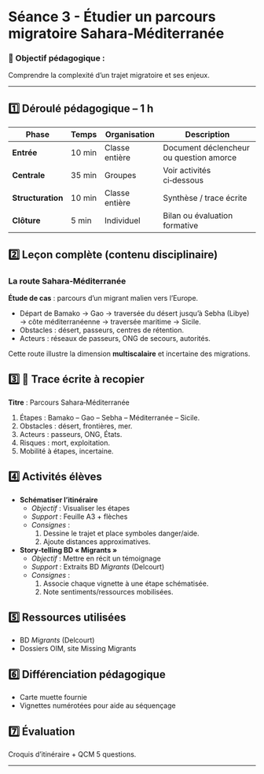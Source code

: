 # Séance 3 - Étudier un parcours migratoire Sahara‑Méditerranée

### 🎯 Objectif pédagogique :

Comprendre la complexité d’un trajet migratoire et ses enjeux.

---

## **1️⃣ Déroulé pédagogique – 1 h**
| Phase | Temps | Organisation | Description |
|-------|-------|--------------|-------------|
| **Entrée** | 10 min | Classe entière | Document déclencheur ou question amorce |
| **Centrale** | 35 min | Groupes | Voir activités ci‑dessous |
| **Structuration** | 10 min | Classe entière | Synthèse / trace écrite |
| **Clôture** | 5 min | Individuel | Bilan ou évaluation formative |

## **2️⃣ Leçon complète (contenu disciplinaire)**

### La route Sahara‑Méditerranée

**Étude de cas** : parcours d’un migrant malien vers l’Europe.  
- Départ de Bamako → Gao → traversée du désert jusqu’à Sebha (Libye) → côte méditerranéenne → traversée maritime → Sicile.  
- Obstacles : désert, passeurs, centres de rétention.  
- Acteurs : réseaux de passeurs, ONG de secours, autorités.  

Cette route illustre la dimension **multiscalaire** et incertaine des migrations.

## **3️⃣ 📝 Trace écrite à recopier**

**Titre** : Parcours Sahara‑Méditerranée  

1. Étapes : Bamako – Gao – Sebha – Méditerranée – Sicile.  
2. Obstacles : désert, frontières, mer.  
3. Acteurs : passeurs, ONG, États.  
4. Risques : mort, exploitation.  
5. Mobilité à étapes, incertaine.

## **4️⃣ Activités élèves**

- **Schématiser l’itinéraire**
  - *Objectif* : Visualiser les étapes
  - *Support* : Feuille A3 + flèches
  - *Consignes* :
    1. Dessine le trajet et place symboles danger/aide.
    2. Ajoute distances approximatives.
- **Story‑telling BD « Migrants »**
  - *Objectif* : Mettre en récit un témoignage
  - *Support* : Extraits BD *Migrants* (Delcourt)
  - *Consignes* :
    1. Associe chaque vignette à une étape schématisée.
    2. Note sentiments/ressources mobilisées.

## **5️⃣ Ressources utilisées**

- BD *Migrants* (Delcourt)
- Dossiers OIM, site Missing Migrants

## **6️⃣ Différenciation pédagogique**

- Carte muette fournie
- Vignettes numérotées pour aide au séquençage

## **7️⃣ Évaluation**

Croquis d’itinéraire + QCM 5 questions.

---
